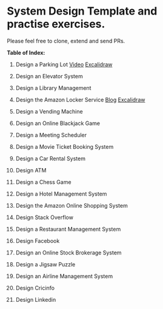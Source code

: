 # System Design Template and practise exercises. 


Please feel free to clone, extend and send PRs. 

**Table of Index:**

1.  Design a Parking Lot [Video](https://www.youtube.com/watch?v=NtMvNh0WFVM) [Excalidraw ](https://excalidraw.com/#json=Sn6C8gY3o9P1hepdYzLBz,S_D2_pyEhvTSY41i5k_4ig)
  
2.  Design an Elevator System  

3.  Design a Library Management

4.  Design the Amazon Locker Service  [Blog](https://medium.com/@brahada29/amazon-lockers-high-level-system-design-fafe8c7d7157) [Excalidraw ](https://excalidraw.com/#json=utIIEIo5lBn94tG4UWpyT,WER1E33F6-xeXcuQQ1nVWw)

5.  Design a Vending Machine
    
6.  Design an Online Blackjack Game
    
7.  Design a Meeting Scheduler
    
8.  Design a Movie Ticket Booking System
    
9.  Design a Car Rental System
    
10.  Design ATM
    
11.  Design a Chess Game
    
12.  Design a Hotel Management System
    
13.  Design the Amazon Online Shopping System
    
14.  Design Stack Overflow
    
15.  Design a Restaurant Management System
    
16.  Design Facebook
    
17.  Design an Online Stock Brokerage System
    
18.  Design a Jigsaw Puzzle
    
19.  Design an Airline Management System
    
20.  Design Cricinfo
    
21.  Design Linkedin



